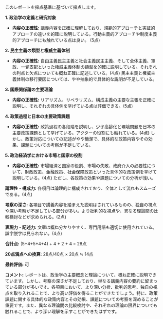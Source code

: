 このレポートを採点基準に基づいて採点します。

**1. 政治学の定義と研究対象**

* **内容の正確性:** 講義内容を正確に理解しており、規範的アプローチと実証的アプローチの違いを的確に説明している。行動主義的アプローチや制度主義的アプローチにも触れている点は良い。 (5点)

**2. 民主主義の類型と権威主義体制**

* **内容の正確性:** 自由主義民主主義と社会主義民主主義、そして全体主義、軍政、一党支配といった権威主義体制の類型を的確に説明している。それぞれの利点と欠点についても概ね正確に記述している。(4点)  民主主義と権威主義体制の移行要因については、やや抽象的で具体的な説明が不足している。

**3. 国際関係論の主要理論**

* **内容の正確性:** リアリズム、リベラリズム、構成主義の主要な主張を正確に説明し、それぞれの具体例を挙げている点は評価できる。(5点)

**4. 政策過程と日本の主要政策課題**

* **内容の正確性:** 政策過程の各段階を説明し、少子高齢化と環境問題を日本の主要政策課題として挙げている。アクターの役割にも触れている。(4点)  しかし、政策対応についての記述がやや簡潔で、具体的な政策内容やその効果、課題についての考察が不足している。

**5. 政治経済学における市場と国家の役割**

* **内容の正確性:** 市場経済と国家の役割、市場の失敗、政府介入の必要性について、財政政策、金融政策、社会保障政策といった具体的な政策例を挙げて説明している。(4点)  ただし、各政策の効果や課題についての分析が浅い。


**論理性・構成力:** 各項目は論理的に構成されており、全体として流れもスムーズである。(4点)


**考察の深さ:** 各項目で講義内容を踏まえた説明はされているものの、独自の視点や深い考察が不足している部分が多い。より批判的な視点や、異なる理論間の比較検討などが求められる。(2点)


**表現力・記述力:** 文章は概ね分かりやすく、専門用語も適切に使用されている。誤字脱字は見られない。(4点)


**合計点:** (5+4+5+4+4) + 4 + 2 + 4 = 28点

**20点満点への換算:** 28点/40点 × 20点 ≒ 14点


**最終評価:** 可


**コメント:** レポートは、政治学の主要概念と理論について、概ね正確に説明できています。しかし、考察の深さが不足しており、単なる講義内容の要約に留まっている部分が多いです。各項目において、より深い分析、批判的思考、独自の視点を取り入れることで、より高い評価を得ることができたでしょう。特に、政策課題に関する具体的な政策内容とその効果、課題についての考察を深めることが重要です。また、異なる理論間の比較検討や、それぞれの理論の限界についても触れることで、より深い理解を示すことができたはずです。
